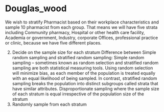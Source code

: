 # Douglas_wood

We wish to stratify Pharmacist based on their workplace characteristics and sample 10 pharmacist from each group. That means we will have five strata including Community pharmacy, Hospital or other health care facility, Academia or government, Industry, corporate Offices, professional practice or clinic, because we have five different places.

2.	Decide on the sample size for each stratum
Difference between Simple random sampling and stratified random sampling:
Simple random sampling – sometimes known as random selection and stratified random sampling are both statistical measuring tools. Using random selection will minimize bias, as each member of the population is treated equally with an equal likelihood of being sampled. In contrast, stratified random sampling breaks the population into distinct subgroups called strata that have similar attributes.
Disproportionate sampling where the sample size of each stratum is equal irrespective of the population size of the stratum 
3.	Randomly sample from each stratum
